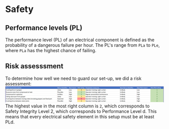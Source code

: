 # Safety
## Performance levels (PL)
The performance level (PL) of an electrical component is defined as the probability of a dangerous failure per hour. The PL's range from ```PLa``` to ```PLe```, where ```PLa``` has the highest chance of failing.

## Risk assesssment
To determine how well we need to guard our set-up, we did a risk assessment:
![Risk assessment](../images/risk_assessment.png)
The highest value in the most right column is ```2```, which corresponds to Safety Integrity Level 2, which corresponds to Performance Level d. This means that every electrical safety element in this setup must be at least PLd.
